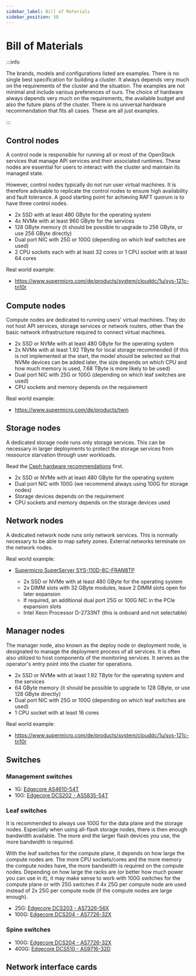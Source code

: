 ```yaml
---
sidebar_label: Bill of Materials
sidebar_position: 50
---
```


# Bill of Materials

:::info

The brands, models and configurations listed are examples. There is no
single best specification for building a cluster. It always depends very
much on the requirements of the cluster and the situation. The examples
are not minimal and include various preferences of ours. The choice of
hardware always depends very much on the requirements, the available budget
and also the future plans of the cluster. There is no universal hardware
recommendation that fits all cases. These are all just examples.

:::

## Control nodes

A control node is responsible for running all or most of the OpenStack
services that manage API services and their associated runtimes. These
nodes are essential for users to interact with the cluster and maintain
its managed state.

However, control nodes typically do not run user virtual machines. It is
therefore advisable to replicate the control nodes to ensure high availability
and fault tolerance. A good starting point for achieving RAFT quorum is to have
three control nodes.

* 2x SSD with at least 480 GByte for the operating system
* 4x NVMe with at least 960 GByte for the services
* 128 GByte memory (it should be possible to upgrade to 256 GByte, or use 256
  GByte directly)
* Dual port NIC with 25G or 100G (depending on which leaf switches are used)
* 2 CPU sockets each with at least 32 cores or 1 CPU socket with at least 64 cores

Real world example:

* https://www.supermicro.com/de/products/system/clouddc/1u/sys-121c-tn10r

## Compute nodes

Compute nodes are dedicated to running users' virtual machines. They do not
host API services, storage services or network routers, other than the basic
network infrastructure required to connect virtual machines.

* 2x SSD or NVMe with at least 480 GByte for the operating system
* 2x NVMe with at least 1.92 TByte for local storage recommended (if this is not implemented
  at the start, the model should be selected so that NVMe devices can be added later,
  the size depends on which CPU and how much memory is used, 7.68 TByte is more likely to be used)
* Dual port NIC with 25G or 100G (depending on which leaf switches are used)
* CPU sockets and memory depends on the requirement

Real world example:

* https://www.supermicro.com/de/products/twin

## Storage nodes

A dedicated storage node runs only storage services. This can be necessary in larger
deployments to protect the storage services from ressource starvation through user
workloads.

Read the [Ceph hardware recommendations](https://docs.ceph.com/en/latest/start/hardware-recommendations/) first.

* 2x SSD or NVMe with at least 480 GByte for the operating system
* Dual port NIC with 100G (we recommend always using 100G for storage nodes)
* Storage devices depends on the requirement
* CPU sockets and memory depends on the storage devices used

## Network nodes

A dedicated network node runs only network services. This is normally necessary to be
able to map safety zones. External networks terminate on the network nodes.

Real world example:

* [Supermicro SuperServer SYS-110D-8C-FRAN8TP](https://www.supermicro.com/en/products/system/iot/1u/sys-110d-8c-fran8tp)

  * 2x SSD or NVMe with at least 480 GByte for the operating system
  * 2x DIMM slots with 32 GByte modules, leave 2 DIMM slots open for later expansion
  * If required, an additional dual port 25G or 100G NIC in the PCIe expansion slots
  * Intel Xeon Processor D-2733NT (this is onboard and not selectable)

## Manager nodes

The manager node, also known as the deploy node or deployment node, is designated
to manage the deployment process of all services. It is often also utilized to host
components of the monitoring services. It serves as the operator's entry point into
the cluster for operations.

* 2x SSD or NVMe with at least 1.92 TByte for the operating system and the services
* 64 GByte memory (it should be possible to upgrade to 128 GByte, or use 128 GByte directly)
* Dual port NIC with 25G or 100G (depending on which leaf switches are used)
* 1 CPU socket with at least 16 cores

Real world example:

* https://www.supermicro.com/de/products/system/clouddc/1u/sys-121c-tn10r

## Switches

### Management switches

* 1G: [Edgecore AS4610-54T](https://www.edge-core.com/product/as4610-54t/)
* 10G: [Edgecore DCS202 - AS5835-54T](https://www.edge-core.com/product/dcs202/)

### Leaf switches

It is recommended to always use 100G for the data plane and the storage nodes.
Especially when using all-flash storage nodes, there is then enough bandwidth
available. The more and the larger flash devices you use, the more bandwidth is
required.

With the leaf switches for the compute plane, it depends on how large the compute
nodes are. The more CPU sockets/cores and the more memory the compute nodes have,
the more bandwidth is required on the compute nodes. Depending on how large the racks
are (or better how much power you can use in it), it may make sense to work with 100G
switches for the compute plane or with 25G switches if 4x 25G per compute node are used
instead of 2x 25G per compute node (if the compute nodes are large enough).

* 25G: [Edgecore DCS203 - AS7326-56X](https://www.edge-core.com/product/dcs203/)
* 100G: [Edgecore DCS204 - AS7726-32X](https://www.edge-core.com/product/dcs204/)

### Spine switches

* 100G: [Edgecore DCS204 - AS7726-32X](https://www.edge-core.com/product/dcs204/)
* 400G: [Edgecore DCS510 - AS9716-32D](https://www.edge-core.com/product/dcs510/)

## Network interface cards
